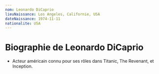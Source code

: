 ```yaml
---
nom: Leonardo DiCaprio
lieuNaissance: Los Angeles, Californie, USA
dateNaissance: 1974-11-11
nationalite: USA
---
```


# Biographie de Leonardo DiCaprio

- Acteur américain connu pour ses rôles dans Titanic, The Revenant, et Inception.